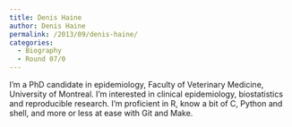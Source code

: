 ```yaml
---
title: Denis Haine
author: Denis Haine
permalink: /2013/09/denis-haine/
categories:
  - Biography
  - Round 07/0
---
```

I&#8217;m a PhD candidate in epidemiology, Faculty of Veterinary Medicine, University of Montreal. I&#8217;m interested in clinical epidemiology, biostatistics and reproducible research. I&#8217;m proficient in R, know a bit of C, Python and shell, and more or less at ease with Git and Make.

